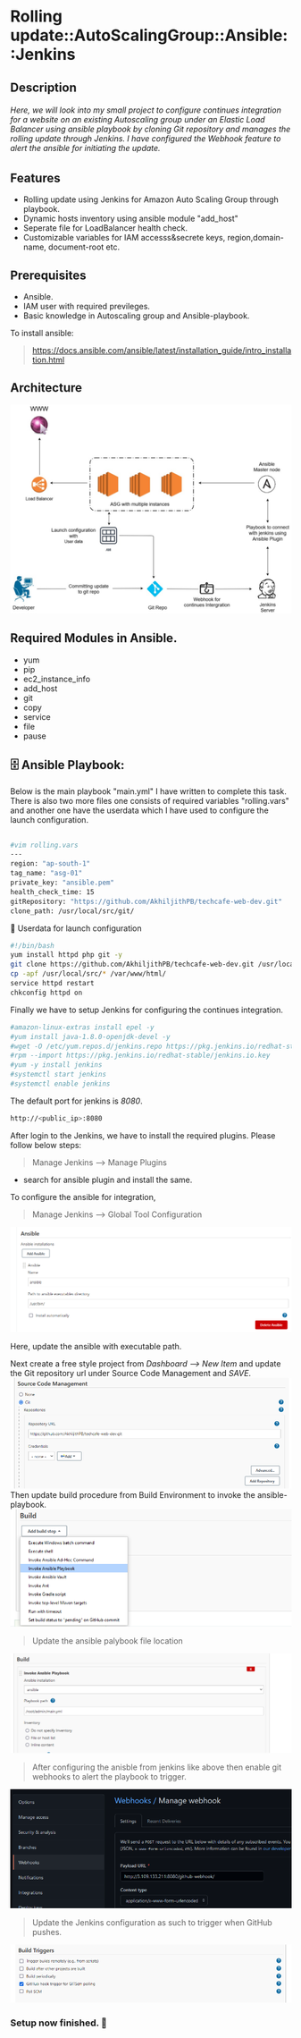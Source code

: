 # Rolling update::AutoScalingGroup::Ansible::Jenkins
## Description
###### Here, we will look into my small project to configure continues integration for a website on an existing Autoscaling group under an Elastic Load Balancer using ansible playbook  by cloning Git repository and manages the rolling update through Jenkins. I have configured the Webhook feature to alert the ansible for initiating the update.  

## Features

- Rolling update using Jenkins for Amazon Auto Scaling Group through playbook.
- Dynamic hosts inventory using ansible module "add_host"
- Seperate file for LoadBalancer health check.
- Customizable variables for IAM accesss&secrete keys, region,domain-name, document-root etc.


## Prerequisites
- Ansible.
- IAM user with required previleges.
- Basic knowledge in Autoscaling group and Ansible-playbook.

To install ansible:
> https://docs.ansible.com/ansible/latest/installation_guide/intro_installation.html

## Architecture
![image text](https://github.com/AkhiljithPB/Rolling-update-Ansible-Jenkins-ASG/blob/694ffefc85158210feb113ce870f752b137c8160/rolling.jpg "image Title")
## Required Modules in Ansible.
- yum
- pip
- ec2_instance_info
- add_host
- git
- copy
- service
- file
- pause

## 🗄️ Ansible Playbook:

Below is the main playbook "main.yml" I have written to complete this task. There is also two more files one consists of required variables "rolling.vars" and another one have the userdata which I have used to configure the launch configuration. 

```sh

```
```sh
#vim rolling.vars
---
region: "ap-south-1"
tag_name: "asg-01"
private_key: "ansible.pem"
health_check_time: 15
gitRepository: "https://github.com/AkhiljithPB/techcafe-web-dev.git"
clone_path: /usr/local/src/git/
```
📃  Userdata for launch configuration

```sh
#!/bin/bash
yum install httpd php git -y
git clone https://github.com/AkhiljithPB/techcafe-web-dev.git /usr/local/src/
cp -apf /usr/local/src/* /var/www/html/
service httpd restart
chkconfig httpd on
```

Finally we have to setup Jenkins for configuring the continues integration.

```sh
#amazon-linux-extras install epel -y
#yum install java-1.8.0-openjdk-devel -y
#wget -O /etc/yum.repos.d/jenkins.repo https://pkg.jenkins.io/redhat-stable/jenkins.repo
#rpm --import https://pkg.jenkins.io/redhat-stable/jenkins.io.key
#yum -y install jenkins
#systemctl start jenkins
#systemctl enable jenkins
```
The default port for jenkins is _8080_.
```sh
http://<public_ip>:8080
```
After login to the Jenkins, we have to install the required plugins.
Please follow below steps:
> Manage Jenkins --> Manage Plugins
- search for ansible plugin and install the same.

To configure the ansible for integration,

> Manage Jenkins --> Global Tool Configuration 
 
![image text](https://github.com/AkhiljithPB/Rolling-update-Ansible-Jenkins-ASG/blob/694ffefc85158210feb113ce870f752b137c8160/ans1.png "image Title")

Here, update the ansible with executable path.

Next create a free style project from _Dashboard --> New Item_ and update the Git repository url under Source Code Management and _SAVE_.
![image text](https://github.com/AkhiljithPB/Rolling-update-Ansible-Jenkins-ASG/blob/694ffefc85158210feb113ce870f752b137c8160/git-jen.png "image Title")
Then update build procedure from Build Environment to invoke the ansible-playbook.
![image text](https://github.com/AkhiljithPB/Rolling-update-Ansible-Jenkins-ASG/blob/694ffefc85158210feb113ce870f752b137c8160/build.png "image Title")

> Update the ansible palybook file location

![image text](https://github.com/AkhiljithPB/Rolling-update-Ansible-Jenkins-ASG/blob/694ffefc85158210feb113ce870f752b137c8160/4.png "image Title")

> After configuring the anisble from jenkins like above then enable git webhooks to alert the playbook to trigger.
 
![image text](https://github.com/AkhiljithPB/Rolling-update-Ansible-Jenkins-ASG/blob/694ffefc85158210feb113ce870f752b137c8160/webhooks.png "image Title")

> Update the Jenkins configuration as such to trigger when GitHub pushes.
 
![image text](https://github.com/AkhiljithPB/Rolling-update-Ansible-Jenkins-ASG/blob/0975f1813832081bad99900d370fadf5873524fb/jenkins%20trigger.png "image Title")


### Setup now finished. 👼
